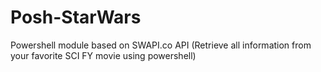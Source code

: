 # Posh-StarWars
Powershell module based on SWAPI.co API (Retrieve all information from your favorite SCI FY movie using powershell)
